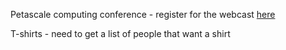 Petascale computing conference - register for the webcast [here](https://bluewaters.ncsa.illinois.edu/bw-petascale-computing-2019/host-sites)

T-shirts - need to get a list of people that want a shirt

